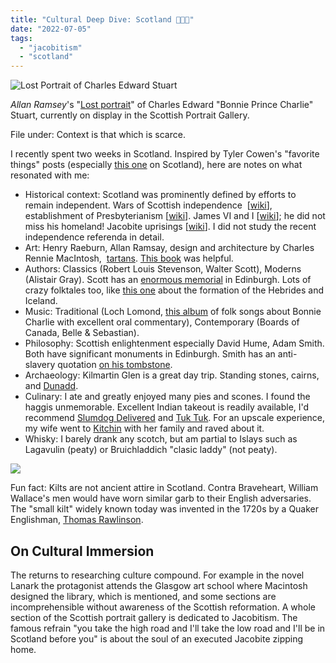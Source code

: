 ```yaml
---
title: "Cultural Deep Dive: Scotland 🏴󠁧󠁢󠁳󠁣󠁴󠁿🏴󠁧󠁢󠁳󠁣󠁴󠁿🏴󠁧󠁢󠁳󠁣󠁴󠁿"
date: "2022-07-05"
tags: 
  - "jacobitism"
  - "scotland"
---
```


![Lost Portrait of Charles Edward Stuart](https://imgur.com/4ovVmHZ.jpg)

_Allan Ramsey_'s "[Lost portrait](https://en.wikipedia.org/wiki/Lost_portrait_of_Charles_Edward_Stuart)" of Charles Edward "Bonnie Prince Charlie" Stuart, currently on display in the Scottish Portrait Gallery.

File under: Context is that which is scarce.

I recently spent two weeks in Scotland. Inspired by Tyler Cowen's "favorite things" posts (especially [this one](https://marginalrevolution.com/marginalrevolution/2013/07/my-favorite-things-scotland.html) on Scotland), here are notes on what resonated with me:

- Historical context: Scotland was prominently defined by efforts to remain independent. Wars of Scottish independence  \[[wiki](https://en.wikipedia.org/wiki/First_War_of_Scottish_Independence)\], establishment of Presbyterianism \[[wiki](https://en.wikipedia.org/wiki/Scottish_Reformation)\]. James VI and I \[[wiki](https://en.wikipedia.org/wiki/James_VI_and_I)\]; he did not miss his homeland! Jacobite uprisings \[[wiki](https://en.wikipedia.org/wiki/Jacobitism)\]. I did not study the recent independence referenda in detail.
- Art: Henry Raeburn, Allan Ramsay, design and architecture by Charles Rennie MacIntosh,  [tartans](https://en.wikipedia.org/wiki/Tartan). [This book](https://www.amazon.com/Story-Scottish-Art-Lachlan-Goudie/dp/0500239614) was helpful.
- Authors: Classics (Robert Louis Stevenson, Walter Scott), Moderns (Alistair Gray). Scott has an [enormous memorial](https://en.wikipedia.org/wiki/Scott_Monument) in Edinburgh. Lots of crazy folktales too, like [this one](https://open.spotify.com/episode/3jFT4zfB6GRiBEdlpNp3Nx?si=101ed224c3c34e46) about the formation of the Hebrides and Iceland.
- Music: Traditional (Loch Lomond, [this album](https://open.spotify.com/album/7opyugIl27MDTJFWoY0PPL?si=6g6aTXBgRiiKOxQ_FvC-Kw) of folk songs about Bonnie Charlie with excellent oral commentary), Contemporary (Boards of Canada, Belle & Sebastian).
- Philosophy: Scottish enlightenment especially David Hume, Adam Smith. Both have significant monuments in Edinburgh. Smith has an anti-slavery quotation [on his tombstone](https://riceonhistory.files.wordpress.com/2012/07/100_5358.jpg).
- Archaeology: Kilmartin Glen is a great day trip. Standing stones, cairns, and [Dunadd](https://en.wikipedia.org/wiki/Dunadd).
- Culinary: I ate and greatly enjoyed many pies and scones. I found the haggis unmemorable. Excellent Indian takeout is readily available, I'd recommend [Slumdog Delivered](https://slumdogdelivered.com/) and [Tuk Tuk](https://www.tuktukindianstreetfood.com/). For an upscale experience, my wife went to [Kitchin](https://thekitchin.com/) with her family and raved about it.
- Whisky: I barely drank any scotch, but am partial to Islays such as Lagavulin (peaty) or Bruichladdich "clasic laddy" (not peaty).

![](https://imgur.com/osJUMSk.jpg)

Fun fact: Kilts are not ancient attire in Scotland. Contra Braveheart, William Wallace's men would have worn similar garb to their English adversaries. The "small kilt" widely known today was invented in the 1720s by a Quaker Englishman, [Thomas Rawlinson](https://en.wikipedia.org/wiki/Thomas_Rawlinson_(industrialist)).

## On Cultural Immersion

The returns to researching culture compound. For example in the novel Lanark the protagonist attends the Glasgow art school where Macintosh designed the library, which is mentioned, and some sections are incomprehensible without awareness of the Scottish reformation. A whole section of the Scottish portrait gallery is dedicated to Jacobitism. The famous refrain "you take the high road and I'll take the low road and I'll be in Scotland before you" is about the soul of an executed Jacobite zipping home.
